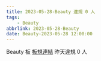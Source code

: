 ```yaml
---
title: 2023-05-28-Beauty 違規 0 人
tags:
    - Beauty
abbrlink: 2023-05-28-Beauty
date: Beauty-2023-05-28 12:00:00
---
```

Beauty 板 [板規連結](https://www.ptt.cc/bbs/Beauty/M.1630069980.A.84B.html)
昨天違規 0 人
